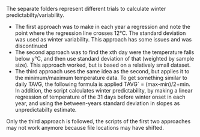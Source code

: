 The separate folders represent different trials to calculate winter predictabilty/variability. 


* The first approach was to make in each year a regression and note the point where the regression line crosses 12°C. The standard deviation was used as winter variability. This approach has some issues and was discontinued
* The second approach was to find the xth day were the temperature falls below y°C, and then use standard deviation of that (weighted by sample size). This approach worked, but is based on a relatively small dataset.
* The third approach uses the same idea as the second, but applies it to the minimum/maximum temperature data. To get something similar to daily TAVG, the following formula is applied TAVG´ = (max-min)/2+min. In addition, the script calculates winter predictability, by making a linear regression of temperature of the 31 days before winter onset in each year, and using the between-years standard deviation in slopes as unpredictabilty estimate.

Only the third approach is followed, the scripts of the first two approaches may not work anymore because file locations may have shifted.